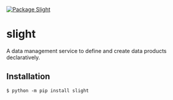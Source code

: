 [![Package Slight](https://github.com/somasays/slight/actions/workflows/package.yaml/badge.svg)](https://github.com/somasays/slight/actions/workflows/package.yaml)
# slight

A data management service to define and create data products declaratively. 

## Installation

```shell
$ python -m pip install slight
```
